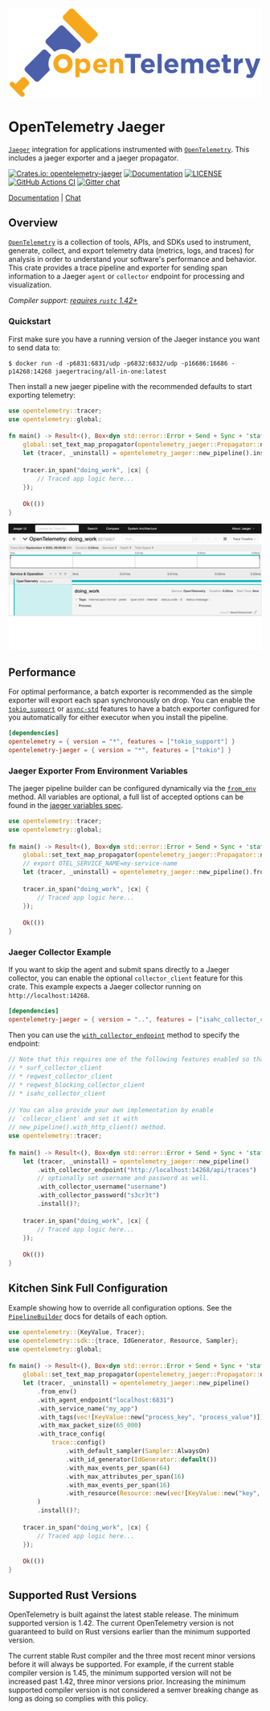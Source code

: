 ![OpenTelemetry — An observability framework for cloud-native software.][splash]

[splash]: https://raw.githubusercontent.com/open-telemetry/opentelemetry-rust/master/assets/logo-text.png

# OpenTelemetry Jaeger

[`Jaeger`] integration for applications instrumented with [`OpenTelemetry`]. This includes a jaeger exporter and a jaeger propagator.

[![Crates.io: opentelemetry-jaeger](https://img.shields.io/crates/v/opentelemetry-jaeger.svg)](https://crates.io/crates/opentelemetry-jaeger)
[![Documentation](https://docs.rs/opentelemetry-jaeger/badge.svg)](https://docs.rs/opentelemetry-jaeger)
[![LICENSE](https://img.shields.io/crates/l/opentelemetry-jaeger)](./LICENSE)
[![GitHub Actions CI](https://github.com/open-telemetry/opentelemetry-rust/workflows/CI/badge.svg)](https://github.com/open-telemetry/opentelemetry-rust/actions?query=workflow%3ACI+branch%3Amaster)
[![Gitter chat](https://img.shields.io/badge/gitter-join%20chat%20%E2%86%92-brightgreen.svg)](https://gitter.im/open-telemetry/opentelemetry-rust)

[Documentation](https://docs.rs/opentelemetry-jaeger) |
[Chat](https://gitter.im/open-telemetry/opentelemetry-rust)

## Overview

[`OpenTelemetry`] is a collection of tools, APIs, and SDKs used to instrument,
generate, collect, and export telemetry data (metrics, logs, and traces) for
analysis in order to understand your software's performance and behavior. This
crate provides a trace pipeline and exporter for sending span information to a
Jaeger `agent` or `collector` endpoint for processing and visualization.

*Compiler support: [requires `rustc` 1.42+][msrv]*

[`Jaeger`]: https://www.jaegertracing.io/
[`OpenTelemetry`]: https://crates.io/crates/opentelemetry
[msrv]: #supported-rust-versions

### Quickstart

First make sure you have a running version of the Jaeger instance you want to
send data to:

```shell
$ docker run -d -p6831:6831/udp -p6832:6832/udp -p16686:16686 -p14268:14268 jaegertracing/all-in-one:latest
```

Then install a new jaeger pipeline with the recommended defaults to start
exporting telemetry:

```rust
use opentelemetry::tracer;
use opentelemetry::global;

fn main() -> Result<(), Box<dyn std::error::Error + Send + Sync + 'static>> {
    global::set_text_map_propagator(opentelemetry_jaeger::Propagator::new());
    let (tracer, _uninstall) = opentelemetry_jaeger::new_pipeline().install()?;

    tracer.in_span("doing_work", |cx| {
        // Traced app logic here...
    });

    Ok(())
}
```

![Jaeger UI](https://raw.githubusercontent.com/open-telemetry/opentelemetry-rust/master/opentelemetry-jaeger/trace.png)

## Performance

For optimal performance, a batch exporter is recommended as the simple exporter
will export each span synchronously on drop. You can enable the [`tokio_support`] or
[`async-std`] features to have a batch exporter configured for you automatically
for either executor when you install the pipeline.

```toml
[dependencies]
opentelemetry = { version = "*", features = ["tokio_support"] }
opentelemetry-jaeger = { version = "*", features = ["tokio"] }
```

[`tokio_support`]: https://tokio.rs
[`async-std`]: https://async.rs

### Jaeger Exporter From Environment Variables

The jaeger pipeline builder can be configured dynamically via the [`from_env`]
method. All variables are optional, a full list of accepted options can be found
in the [jaeger variables spec].

[`from_env`]: https://docs.rs/opentelemetry-jaeger/latest/opentelemetry_jaeger/struct.PipelineBuilder.html#method.from_env
[jaeger variables spec]: https://github.com/open-telemetry/opentelemetry-specification/blob/master/specification/sdk-environment-variables.md#jaeger-exporter

```rust
use opentelemetry::tracer;
use opentelemetry::global;

fn main() -> Result<(), Box<dyn std::error::Error + Send + Sync + 'static>> {
    global::set_text_map_propagator(opentelemetry_jaeger::Propagator::new());
    // export OTEL_SERVICE_NAME=my-service-name
    let (tracer, _uninstall) = opentelemetry_jaeger::new_pipeline().from_env().install()?;

    tracer.in_span("doing_work", |cx| {
        // Traced app logic here...
    });

    Ok(())
}
```

### Jaeger Collector Example

If you want to skip the agent and submit spans directly to a Jaeger collector,
you can enable the optional `collector_client` feature for this crate. This
example expects a Jaeger collector running on `http://localhost:14268`.

```toml
[dependencies]
opentelemetry-jaeger = { version = "..", features = ["isahc_collector_client"] }
```

Then you can use the [`with_collector_endpoint`] method to specify the endpoint:

[`with_collector_endpoint`]: https://docs.rs/opentelemetry-jaeger/latest/opentelemetry_jaeger/struct.PipelineBuilder.html#method.with_collector_endpoint

```rust
// Note that this requires one of the following features enabled so that there is a default http client implementation
// * surf_collector_client
// * reqwest_collector_client
// * reqwest_blocking_collector_client
// * isahc_collector_client

// You can also provide your own implementation by enable
// `collecor_client` and set it with
// new_pipeline().with_http_client() method.
use opentelemetry::tracer;

fn main() -> Result<(), Box<dyn std::error::Error + Send + Sync + 'static>> {
    let (tracer, _uninstall) = opentelemetry_jaeger::new_pipeline()
        .with_collector_endpoint("http://localhost:14268/api/traces")
        // optionally set username and password as well.
        .with_collector_username("username")
        .with_collector_password("s3cr3t")
        .install()?;

    tracer.in_span("doing_work", |cx| {
        // Traced app logic here...
    });

    Ok(())
}
```

## Kitchen Sink Full Configuration

Example showing how to override all configuration options. See the
[`PipelineBuilder`] docs for details of each option.

[`PipelineBuilder`]: https://docs.rs/opentelemetry-jaeger/latest/opentelemetry_jaeger/struct.PipelineBuilder.html

```rust
use opentelemetry::{KeyValue, Tracer};
use opentelemetry::sdk::{trace, IdGenerator, Resource, Sampler};
use opentelemetry::global;

fn main() -> Result<(), Box<dyn std::error::Error + Send + Sync + 'static>> {
    global::set_text_map_propagator(opentelemetry_jaeger::Propagator::new());
    let (tracer, _uninstall) = opentelemetry_jaeger::new_pipeline()
        .from_env()
        .with_agent_endpoint("localhost:6831")
        .with_service_name("my_app")
        .with_tags(vec![KeyValue::new("process_key", "process_value")])
        .with_max_packet_size(65_000)
        .with_trace_config(
            trace::config()
                .with_default_sampler(Sampler::AlwaysOn)
                .with_id_generator(IdGenerator::default())
                .with_max_events_per_span(64)
                .with_max_attributes_per_span(16)
                .with_max_events_per_span(16)
                .with_resource(Resource::new(vec![KeyValue::new("key", "value")])),
        )
        .install()?;

    tracer.in_span("doing_work", |cx| {
        // Traced app logic here...
    });

    Ok(())
}
```

## Supported Rust Versions

OpenTelemetry is built against the latest stable release. The minimum supported
version is 1.42. The current OpenTelemetry version is not guaranteed to build
on Rust versions earlier than the minimum supported version.

The current stable Rust compiler and the three most recent minor versions
before it will always be supported. For example, if the current stable compiler
version is 1.45, the minimum supported version will not be increased past 1.42,
three minor versions prior. Increasing the minimum supported compiler version
is not considered a semver breaking change as long as doing so complies with
this policy.

